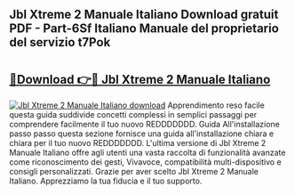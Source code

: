 ## Jbl Xtreme 2 Manuale Italiano Download gratuit PDF - Part-6Sf Italiano Manuale del proprietario del servizio t7Pok

# <h2><a href="http://df9qr3x.blite.top/?on=Jbl+Xtreme+2+Manuale+Italiano">🔗Download 👉🔴 Jbl Xtreme 2 Manuale Italiano</a></h2>

[![Jbl Xtreme 2 Manuale Italiano download](https://i.imgur.com/lujVjoI.png)](http://df9qr3x.blite.top/?on=Jbl+Xtreme+2+Manuale+Italiano)
Apprendimento reso facile questa guida suddivide concetti complessi in semplici passaggi per comprendere facilmente il tuo nuovo REDDDDDDD. Guida All'installazione passo passo questa sezione fornisce una guida all'installazione chiara e chiara per il tuo nuovo REDDDDDDD. L'ultima versione di Jbl Xtreme 2 Manuale Italiano offre agli utenti una vasta raccolta di funzionalità avanzate come riconoscimento dei gesti, Vivavoce, compatibilità multi-dispositivo e consigli personalizzati. Grazie per aver scelto Jbl Xtreme 2 Manuale Italiano. Apprezziamo la tua fiducia e il tuo supporto.
